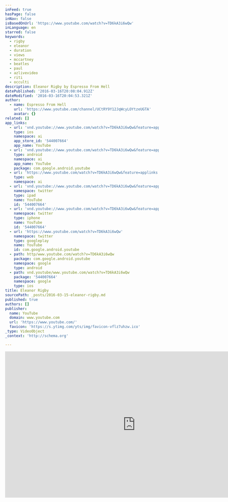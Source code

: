 ```yaml
---
inFeed: true
hasPage: false
inNav: false
isBasedOnUrl: 'https://www.youtube.com/watch?v=TD6kA3i6wQw'
inLanguage: en
starred: false
keywords:
  - rigby
  - eleanor
  - duration
  - views
  - mccartney
  - beatles
  - paul
  - azlivevideo
  - riti
  - occulti
description: Eleanor Rigby by Espresso From Hell
datePublished: '2016-03-16T20:08:04.912Z'
dateModified: '2016-03-16T20:04:53.321Z'
author:
  - name: Espresso From Hell
    url: 'https://www.youtube.com/channel/UCtRY9Y12JqWcyLOYtzeUGTA'
    avatar: {}
related: []
app_links:
  - url: 'vnd.youtube://www.youtube.com/watch?v=TD6kA3i6wQw&feature=applinks'
    type: ios
    namespace: ai
    app_store_id: '544007664'
    app_name: YouTube
  - url: 'vnd.youtube://www.youtube.com/watch?v=TD6kA3i6wQw&feature=applinks'
    type: android
    namespace: ai
    app_name: YouTube
    package: com.google.android.youtube
  - url: 'https://www.youtube.com/watch?v=TD6kA3i6wQw&feature=applinks'
    type: web
    namespace: ai
  - url: 'vnd.youtube://www.youtube.com/watch?v=TD6kA3i6wQw&feature=applinks'
    namespace: twitter
    type: ipad
    name: YouTube
    id: '544007664'
  - url: 'vnd.youtube://www.youtube.com/watch?v=TD6kA3i6wQw&feature=applinks'
    namespace: twitter
    type: iphone
    name: YouTube
    id: '544007664'
  - url: 'https://www.youtube.com/watch?v=TD6kA3i6wQw'
    namespace: twitter
    type: googleplay
    name: YouTube
    id: com.google.android.youtube
  - path: http/www.youtube.com/watch?v=TD6kA3i6wQw
    package: com.google.android.youtube
    namespace: google
    type: android
  - path: vnd.youtube/www.youtube.com/watch?v=TD6kA3i6wQw
    package: '544007664'
    namespace: google
    type: ios
title: Eleanor Rigby
sourcePath: _posts/2016-03-15-eleanor-rigby.md
published: true
authors: []
publisher:
  name: YouTube
  domain: www.youtube.com
  url: 'https://www.youtube.com/'
  favicon: 'https://s.ytimg.com/yts/img/favicon-vflz7uhzw.ico'
_type: VideoObject
_context: 'http://schema.org'

---
```

<iframe src="https://cdn.embedly.com/widgets/media.html?src=https%3A%2F%2Fwww.youtube.com%2Fembed%2FTD6kA3i6wQw%3Ffeature%3Doembed&amp;url=https%3A%2F%2Fwww.youtube.com%2Fwatch%3Fv%3DTD6kA3i6wQw&amp;image=https%3A%2F%2Fi.ytimg.com%2Fvi%2FTD6kA3i6wQw%2Fhqdefault.jpg&amp;key=b7d04c9b404c499eba89ee7072e1c4f7&amp;type=text%2Fhtml&amp;schema=youtube" width="854" height="480" scrolling="no" frameborder="0" allowfullscreen="allowfullscreen" style=""></iframe>